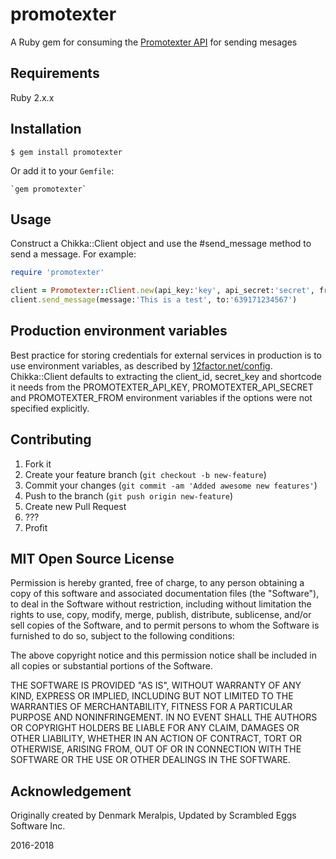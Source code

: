 promotexter
======

A Ruby gem for consuming the [Promotexter API](http://promotexter.com/index.php/landing/developers) for sending mesages

## Requirements

  Ruby 2.x.x

## Installation

    $ gem install promotexter

 Or add it to your `Gemfile`:

  	`gem promotexter`

## Usage

Construct a Chikka::Client object and use the #send_message method to
send a message. For example:

```ruby
require 'promotexter'

client = Promotexter::Client.new(api_key:'key', api_secret:'secret', from:'xxxxxx')
client.send_message(message:'This is a test', to:'639171234567')
```

## Production environment variables

Best practice for storing credentials for external services in production is
to use environment variables, as described by [12factor.net/config](http://12factor.net/config).
Chikka::Client defaults to extracting the client_id, secret_key and shortcode it needs from the
PROMOTEXTER_API_KEY, PROMOTEXTER_API_SECRET and PROMOTEXTER_FROM environment variables if the
options were not specified explicitly.

## Contributing

1. Fork it
2. Create your feature branch (`git checkout -b new-feature`)
3. Commit your changes (`git commit -am 'Added awesome new features'`)
4. Push to the branch (`git push origin new-feature`)
5. Create new Pull Request
6. ???
7. Profit

## MIT Open Source License

Permission is hereby granted, free of charge, to any person obtaining a copy of this software and associated documentation files (the "Software"), to deal in the Software without restriction, including without limitation the rights to use, copy, modify, merge, publish, distribute, sublicense, and/or sell copies of the Software, and to permit persons to whom the Software is furnished to do so, subject to the following conditions:

The above copyright notice and this permission notice shall be included in all copies or substantial portions of the Software.

THE SOFTWARE IS PROVIDED "AS IS", WITHOUT WARRANTY OF ANY KIND, EXPRESS OR IMPLIED, INCLUDING BUT NOT LIMITED TO THE WARRANTIES OF MERCHANTABILITY, FITNESS FOR A PARTICULAR PURPOSE AND NONINFRINGEMENT. IN NO EVENT SHALL THE AUTHORS OR COPYRIGHT HOLDERS BE LIABLE FOR ANY CLAIM, DAMAGES OR OTHER LIABILITY, WHETHER IN AN ACTION OF CONTRACT, TORT OR OTHERWISE, ARISING FROM, OUT OF OR IN CONNECTION WITH THE SOFTWARE OR THE USE OR OTHER DEALINGS IN THE SOFTWARE.

## Acknowledgement
Originally created by Denmark Meralpis, Updated by Scrambled Eggs Software Inc.

2016-2018